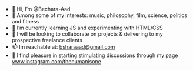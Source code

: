 - 👋 Hi, I’m @Bechara-Aad
- 👀 Among some of my interests: music, philosophy, film, science, politics and fitness
- 🌱 I’m currently learning JS and experimenting with HTML/CSS
- 💞️ I will be looking to collaborate on projects & delivering to my prospective freelance clients
- 📫 Im reachable at: bsharaaad@gmail.com
- 💭 I find pleasure in starting stimulating discussions through my page www.instagram.com/thehumanisone

